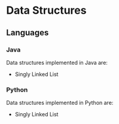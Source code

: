 # Data Structures

## Languages

### Java
Data structures implemented in Java are:
- Singly Linked List

### Python
Data structures implemented in Python are:
- Singly Linked List
